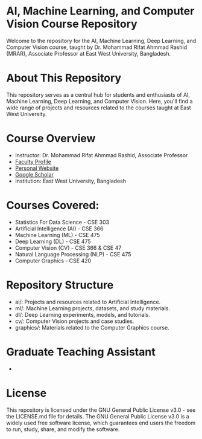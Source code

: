 # AI, Machine Learning, and Computer Vision Course Repository

Welcome to the repository for the AI, Machine Learning, Deep Learning, and Computer Vision course, taught by Dr. Mohammad Rifat Ahmmad Rashid (MRAR), Associate Professor at East West University, Bangladesh.

# About This Repository
This repository serves as a central hub for students and enthusiasts of AI, Machine Learning, Deep Learning, and Computer Vision. Here, you'll find a wide range of projects and resources related to the courses taught at East West University.

# Course Overview
- Instructor: Dr. Mohammad Rifat Ahmmad Rashid,
  Associate Professor
- [Faculty Profile](https://fse.ewubd.edu/computer-science-engineering/faculty-view/rifat.rashid)
- [Personal Website](https://rifat963.github.io/)
- [Google Scholar](https://scholar.google.com/citations?user=fXu1UdgAAAAJ&hl=en)
- Institution: East West University, Bangladesh

# Courses Covered:
- Statistics For Data Science - CSE 303
- Artificial Intelligence (AI) - CSE 366
- Machine Learning (ML) - CSE 475
- Deep Learning (DL) - CSE 475
- Computer Vision (CV) - CSE 366 & CSE 47
- Natural Language Processing (NLP) - CSE 475
- Computer Graphics - CSE 420
 
# Repository Structure
- ai/: Projects and resources related to Artificial Intelligence.
- ml/: Machine Learning projects, datasets, and study materials.
- dl/: Deep Learning experiments, models, and tutorials.
- cv/: Computer Vision projects and case studies.
- graphics/: Materials related to the Computer Graphics course.
  
# Graduate Teaching Assistant
- 


# License

This repository is licensed under the GNU General Public License v3.0 - see the LICENSE.md file for details.
The GNU General Public License v3.0 is a widely used free software license, which guarantees end users the freedom to run, study, share, and modify the software.


